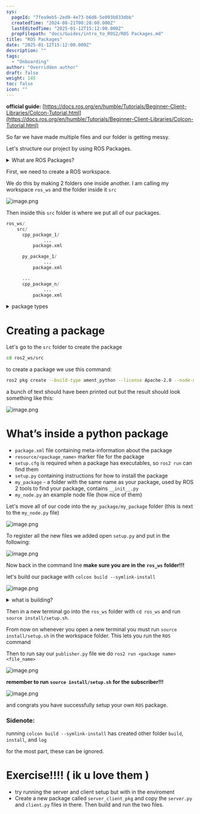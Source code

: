 ```yaml
---
sys:
  pageId: "7fea9eb5-2ed9-4e73-b6d6-5e093b833dbb"
  createdTime: "2024-08-21T00:28:00.000Z"
  lastEditedTime: "2025-01-12T15:12:00.000Z"
  propFilepath: "docs/Guides/intro_to_ROS2/ROS Packages.md"
title: "ROS Packages"
date: "2025-01-12T15:12:00.000Z"
description: ""
tags:
  - "Onboarding"
author: "Overridden author"
draft: false
weight: 145
toc: false
icon: ""
---
```


**official guide:** [https://docs.ros.org/en/humble/Tutorials/Beginner-Client-Libraries/Colcon-Tutorial.html](https://docs.ros.org/en/humble/Tutorials/Beginner-Client-Libraries/Colcon-Tutorial.html)

So far we have made multiple files and our folder is getting messy.

Let's structure our project by using ROS Packages.

<details>

<summary>What are ROS Packages?</summary>

ROS Packages are, as the name implies, packages of code that are highly sharable between ROS developers.

They consist of a folder, `package.xml` file, and source code

```python
      cpp_package_1/
		      ... imagine much code files here ..
          package.xml
```

</details>

First, we need to create a ROS workspace.

We do this by making 2 folders one inside another. I am calling my workspace `ros_ws` and the folder inside it `src`

![image.png](https://prod-files-secure.s3.us-west-2.amazonaws.com/d518164a-d88e-44d1-a4ee-3adb3bd8bce0/70706947-fd18-4537-a67b-e12946812d31/image.png?X-Amz-Algorithm=AWS4-HMAC-SHA256&X-Amz-Content-Sha256=UNSIGNED-PAYLOAD&X-Amz-Credential=ASIAZI2LB466ZGATON32%2F20250227%2Fus-west-2%2Fs3%2Faws4_request&X-Amz-Date=20250227T181114Z&X-Amz-Expires=3600&X-Amz-Security-Token=IQoJb3JpZ2luX2VjEEIaCXVzLXdlc3QtMiJIMEYCIQDF18%2BzLhBT%2F630ulJUd17P8YDndfPx0NwVBMUX%2BrooggIhAOGkIlZjDJ7TyAksQqoyCd6u7brSZ7dy8SqahdvBnyX%2BKv8DCHsQABoMNjM3NDIzMTgzODA1IgxctYJjasXVPiX3MJAq3AOCLM2O%2FodQp%2FIw44IF93%2BamN0whgo4wvYH3uD%2BpMzgw39GDdFfTSxYXq0GB7%2Bk6drEo7va7S7D7QP6xr5ILhGVzisGLiOLiIPVXJdNa4nSEvSEDT8OSubh0o%2FRTDek%2Bcx0Zaw%2FdMi7ZsAX4%2FsHQJwwI2EbFE7%2FkE9O39mUiWm27etrRTfowCkUkaL4xdRnxnLphlRsYmTOtiV2VikC13uyGE6a9XWRv5MlHYBwhHrZz23ALy5zZyW2TTseRBwO0%2BucjlyhqoEqNh7Z6PMZkWeR5b6G2U%2BnDbnqdGmgx2GfuP2vlqJEZ4Ie1D4EKHsOXUFzuHV%2BwrDxYOWWdIcCsLTY9tkvhcWnHzzwdIrLr7kNxeEvM1YGK4CRG8y2hlKSM8ESpUfyVQI9N5G2Kay1uAXWmU4TOc8aETQxUbVvs7JbLW%2BWM6UJL6rpr9SF1xyN%2FNXC2pHL%2FzRgJUz3yY97oiTGooQAv56ZqE17wdmy1JrxkUmhJkJIT3U33B0aKtulYYDsTvzLAbAN64eGvqQx69vD2jx1hroycvtX1aiak%2BP%2F4DqRsEXstdU1cfDtg2rtAz7uEeJavXBp3nt8Ts4%2Bho6CXTiOhi4AclXvWqnzReRqqNGTPCbh1P6telrrYTDE0oK%2BBjqkAVmuiLYrvZjNIhvxDx%2FR3Jzz4WIyNsDJj8h73DMv0SlLwaPul1kjvU%2BZyamZ9RTzqLt79VNyzoIui2wmrPzUgLCBdjKs0oMezHerSjjwXnIiD6qaTSztvfst2uMHDK5Y1Wr47MS9LNwT2L2BlIrOASdoTXZ%2B4TnLNEZF6XW2YcA8Cv02NzILlARUNAeT6nUBrHSVrpuT2BH1OJYSu%2Fa33fZuVQPi&X-Amz-Signature=be2e9a1f44bdab1f458ba24aca5096c23b8fdbbffae030d256eca53b3927f1aa&X-Amz-SignedHeaders=host&x-id=GetObject)

Then inside this `src` folder is where we put all of our packages.

```python
ros_ws/
    src/
      cpp_package_1/
		      ...
          package.xml

      py_package_1/
		      ...
          package.xml

      ...
      cpp_package_n/
		      ...
          package.xml

```

<details>

<summary>package types</summary>

packages can be either `C++` or python.

the intern file structure is different for each but for this guide we will stick to creating python packages

</details>

# Creating a package

Let's go to the `src` folder to create the package

```bash
cd ros2_ws/src
```

to create a package we use this command:

```bash
ros2 pkg create --build-type ament_python --license Apache-2.0 --node-name my_node my_package
```

a bunch of text should have been printed out but the result should look something like this:

![image.png](https://prod-files-secure.s3.us-west-2.amazonaws.com/d518164a-d88e-44d1-a4ee-3adb3bd8bce0/e6cf1e3f-8512-4a3e-b131-079f800bf3e8/image.png?X-Amz-Algorithm=AWS4-HMAC-SHA256&X-Amz-Content-Sha256=UNSIGNED-PAYLOAD&X-Amz-Credential=ASIAZI2LB466ZGATON32%2F20250227%2Fus-west-2%2Fs3%2Faws4_request&X-Amz-Date=20250227T181114Z&X-Amz-Expires=3600&X-Amz-Security-Token=IQoJb3JpZ2luX2VjEEIaCXVzLXdlc3QtMiJIMEYCIQDF18%2BzLhBT%2F630ulJUd17P8YDndfPx0NwVBMUX%2BrooggIhAOGkIlZjDJ7TyAksQqoyCd6u7brSZ7dy8SqahdvBnyX%2BKv8DCHsQABoMNjM3NDIzMTgzODA1IgxctYJjasXVPiX3MJAq3AOCLM2O%2FodQp%2FIw44IF93%2BamN0whgo4wvYH3uD%2BpMzgw39GDdFfTSxYXq0GB7%2Bk6drEo7va7S7D7QP6xr5ILhGVzisGLiOLiIPVXJdNa4nSEvSEDT8OSubh0o%2FRTDek%2Bcx0Zaw%2FdMi7ZsAX4%2FsHQJwwI2EbFE7%2FkE9O39mUiWm27etrRTfowCkUkaL4xdRnxnLphlRsYmTOtiV2VikC13uyGE6a9XWRv5MlHYBwhHrZz23ALy5zZyW2TTseRBwO0%2BucjlyhqoEqNh7Z6PMZkWeR5b6G2U%2BnDbnqdGmgx2GfuP2vlqJEZ4Ie1D4EKHsOXUFzuHV%2BwrDxYOWWdIcCsLTY9tkvhcWnHzzwdIrLr7kNxeEvM1YGK4CRG8y2hlKSM8ESpUfyVQI9N5G2Kay1uAXWmU4TOc8aETQxUbVvs7JbLW%2BWM6UJL6rpr9SF1xyN%2FNXC2pHL%2FzRgJUz3yY97oiTGooQAv56ZqE17wdmy1JrxkUmhJkJIT3U33B0aKtulYYDsTvzLAbAN64eGvqQx69vD2jx1hroycvtX1aiak%2BP%2F4DqRsEXstdU1cfDtg2rtAz7uEeJavXBp3nt8Ts4%2Bho6CXTiOhi4AclXvWqnzReRqqNGTPCbh1P6telrrYTDE0oK%2BBjqkAVmuiLYrvZjNIhvxDx%2FR3Jzz4WIyNsDJj8h73DMv0SlLwaPul1kjvU%2BZyamZ9RTzqLt79VNyzoIui2wmrPzUgLCBdjKs0oMezHerSjjwXnIiD6qaTSztvfst2uMHDK5Y1Wr47MS9LNwT2L2BlIrOASdoTXZ%2B4TnLNEZF6XW2YcA8Cv02NzILlARUNAeT6nUBrHSVrpuT2BH1OJYSu%2Fa33fZuVQPi&X-Amz-Signature=555ecde71bac1cbdcbe761860d4572b65cd4fc8b29cc33e8cba047a3b46edf1c&X-Amz-SignedHeaders=host&x-id=GetObject)

# What’s inside a python package

- `package.xml` file containing meta-information about the package
- `resource/<package_name>` marker file for the package
- `setup.cfg` is required when a package has executables, so `ros2 run` can find them
- `setup.py` containing instructions for how to install the package
- `my_package` - a folder with the same name as your package, used by ROS 2 tools to find your package, contains `__init__.py`
- `my_node.py` an example node file (how nice of them)

Let's move all of our code into the `my_package/my_package` folder (this is next to the `my_node.py` file)

![image.png](https://prod-files-secure.s3.us-west-2.amazonaws.com/d518164a-d88e-44d1-a4ee-3adb3bd8bce0/9ce58f11-0da9-4d3e-b86d-506a9685d378/image.png?X-Amz-Algorithm=AWS4-HMAC-SHA256&X-Amz-Content-Sha256=UNSIGNED-PAYLOAD&X-Amz-Credential=ASIAZI2LB466ZGATON32%2F20250227%2Fus-west-2%2Fs3%2Faws4_request&X-Amz-Date=20250227T181114Z&X-Amz-Expires=3600&X-Amz-Security-Token=IQoJb3JpZ2luX2VjEEIaCXVzLXdlc3QtMiJIMEYCIQDF18%2BzLhBT%2F630ulJUd17P8YDndfPx0NwVBMUX%2BrooggIhAOGkIlZjDJ7TyAksQqoyCd6u7brSZ7dy8SqahdvBnyX%2BKv8DCHsQABoMNjM3NDIzMTgzODA1IgxctYJjasXVPiX3MJAq3AOCLM2O%2FodQp%2FIw44IF93%2BamN0whgo4wvYH3uD%2BpMzgw39GDdFfTSxYXq0GB7%2Bk6drEo7va7S7D7QP6xr5ILhGVzisGLiOLiIPVXJdNa4nSEvSEDT8OSubh0o%2FRTDek%2Bcx0Zaw%2FdMi7ZsAX4%2FsHQJwwI2EbFE7%2FkE9O39mUiWm27etrRTfowCkUkaL4xdRnxnLphlRsYmTOtiV2VikC13uyGE6a9XWRv5MlHYBwhHrZz23ALy5zZyW2TTseRBwO0%2BucjlyhqoEqNh7Z6PMZkWeR5b6G2U%2BnDbnqdGmgx2GfuP2vlqJEZ4Ie1D4EKHsOXUFzuHV%2BwrDxYOWWdIcCsLTY9tkvhcWnHzzwdIrLr7kNxeEvM1YGK4CRG8y2hlKSM8ESpUfyVQI9N5G2Kay1uAXWmU4TOc8aETQxUbVvs7JbLW%2BWM6UJL6rpr9SF1xyN%2FNXC2pHL%2FzRgJUz3yY97oiTGooQAv56ZqE17wdmy1JrxkUmhJkJIT3U33B0aKtulYYDsTvzLAbAN64eGvqQx69vD2jx1hroycvtX1aiak%2BP%2F4DqRsEXstdU1cfDtg2rtAz7uEeJavXBp3nt8Ts4%2Bho6CXTiOhi4AclXvWqnzReRqqNGTPCbh1P6telrrYTDE0oK%2BBjqkAVmuiLYrvZjNIhvxDx%2FR3Jzz4WIyNsDJj8h73DMv0SlLwaPul1kjvU%2BZyamZ9RTzqLt79VNyzoIui2wmrPzUgLCBdjKs0oMezHerSjjwXnIiD6qaTSztvfst2uMHDK5Y1Wr47MS9LNwT2L2BlIrOASdoTXZ%2B4TnLNEZF6XW2YcA8Cv02NzILlARUNAeT6nUBrHSVrpuT2BH1OJYSu%2Fa33fZuVQPi&X-Amz-Signature=2bc70fc74fe39388f4833d89f5b878aeb49046298935a5748ee13d776cf674b2&X-Amz-SignedHeaders=host&x-id=GetObject)

To register all the new files we added open `setup.py` and put in the following:

![image.png](https://prod-files-secure.s3.us-west-2.amazonaws.com/d518164a-d88e-44d1-a4ee-3adb3bd8bce0/1cd7c262-4cae-4496-9d75-c178537d24a2/image.png?X-Amz-Algorithm=AWS4-HMAC-SHA256&X-Amz-Content-Sha256=UNSIGNED-PAYLOAD&X-Amz-Credential=ASIAZI2LB466ZGATON32%2F20250227%2Fus-west-2%2Fs3%2Faws4_request&X-Amz-Date=20250227T181114Z&X-Amz-Expires=3600&X-Amz-Security-Token=IQoJb3JpZ2luX2VjEEIaCXVzLXdlc3QtMiJIMEYCIQDF18%2BzLhBT%2F630ulJUd17P8YDndfPx0NwVBMUX%2BrooggIhAOGkIlZjDJ7TyAksQqoyCd6u7brSZ7dy8SqahdvBnyX%2BKv8DCHsQABoMNjM3NDIzMTgzODA1IgxctYJjasXVPiX3MJAq3AOCLM2O%2FodQp%2FIw44IF93%2BamN0whgo4wvYH3uD%2BpMzgw39GDdFfTSxYXq0GB7%2Bk6drEo7va7S7D7QP6xr5ILhGVzisGLiOLiIPVXJdNa4nSEvSEDT8OSubh0o%2FRTDek%2Bcx0Zaw%2FdMi7ZsAX4%2FsHQJwwI2EbFE7%2FkE9O39mUiWm27etrRTfowCkUkaL4xdRnxnLphlRsYmTOtiV2VikC13uyGE6a9XWRv5MlHYBwhHrZz23ALy5zZyW2TTseRBwO0%2BucjlyhqoEqNh7Z6PMZkWeR5b6G2U%2BnDbnqdGmgx2GfuP2vlqJEZ4Ie1D4EKHsOXUFzuHV%2BwrDxYOWWdIcCsLTY9tkvhcWnHzzwdIrLr7kNxeEvM1YGK4CRG8y2hlKSM8ESpUfyVQI9N5G2Kay1uAXWmU4TOc8aETQxUbVvs7JbLW%2BWM6UJL6rpr9SF1xyN%2FNXC2pHL%2FzRgJUz3yY97oiTGooQAv56ZqE17wdmy1JrxkUmhJkJIT3U33B0aKtulYYDsTvzLAbAN64eGvqQx69vD2jx1hroycvtX1aiak%2BP%2F4DqRsEXstdU1cfDtg2rtAz7uEeJavXBp3nt8Ts4%2Bho6CXTiOhi4AclXvWqnzReRqqNGTPCbh1P6telrrYTDE0oK%2BBjqkAVmuiLYrvZjNIhvxDx%2FR3Jzz4WIyNsDJj8h73DMv0SlLwaPul1kjvU%2BZyamZ9RTzqLt79VNyzoIui2wmrPzUgLCBdjKs0oMezHerSjjwXnIiD6qaTSztvfst2uMHDK5Y1Wr47MS9LNwT2L2BlIrOASdoTXZ%2B4TnLNEZF6XW2YcA8Cv02NzILlARUNAeT6nUBrHSVrpuT2BH1OJYSu%2Fa33fZuVQPi&X-Amz-Signature=775ddfd02b7787ab83028f90aaf2d85423a936e12eb8f0f9bf548484209066a4&X-Amz-SignedHeaders=host&x-id=GetObject)

Now back in the command line **make sure you are in the** **`ros_ws`** **folder!!!**

let's build our package with `colcon build --symlink-install`

![image.png](https://prod-files-secure.s3.us-west-2.amazonaws.com/d518164a-d88e-44d1-a4ee-3adb3bd8bce0/2f2a0d27-b173-48fd-b189-5f5c0ce65619/image.png?X-Amz-Algorithm=AWS4-HMAC-SHA256&X-Amz-Content-Sha256=UNSIGNED-PAYLOAD&X-Amz-Credential=ASIAZI2LB466ZGATON32%2F20250227%2Fus-west-2%2Fs3%2Faws4_request&X-Amz-Date=20250227T181114Z&X-Amz-Expires=3600&X-Amz-Security-Token=IQoJb3JpZ2luX2VjEEIaCXVzLXdlc3QtMiJIMEYCIQDF18%2BzLhBT%2F630ulJUd17P8YDndfPx0NwVBMUX%2BrooggIhAOGkIlZjDJ7TyAksQqoyCd6u7brSZ7dy8SqahdvBnyX%2BKv8DCHsQABoMNjM3NDIzMTgzODA1IgxctYJjasXVPiX3MJAq3AOCLM2O%2FodQp%2FIw44IF93%2BamN0whgo4wvYH3uD%2BpMzgw39GDdFfTSxYXq0GB7%2Bk6drEo7va7S7D7QP6xr5ILhGVzisGLiOLiIPVXJdNa4nSEvSEDT8OSubh0o%2FRTDek%2Bcx0Zaw%2FdMi7ZsAX4%2FsHQJwwI2EbFE7%2FkE9O39mUiWm27etrRTfowCkUkaL4xdRnxnLphlRsYmTOtiV2VikC13uyGE6a9XWRv5MlHYBwhHrZz23ALy5zZyW2TTseRBwO0%2BucjlyhqoEqNh7Z6PMZkWeR5b6G2U%2BnDbnqdGmgx2GfuP2vlqJEZ4Ie1D4EKHsOXUFzuHV%2BwrDxYOWWdIcCsLTY9tkvhcWnHzzwdIrLr7kNxeEvM1YGK4CRG8y2hlKSM8ESpUfyVQI9N5G2Kay1uAXWmU4TOc8aETQxUbVvs7JbLW%2BWM6UJL6rpr9SF1xyN%2FNXC2pHL%2FzRgJUz3yY97oiTGooQAv56ZqE17wdmy1JrxkUmhJkJIT3U33B0aKtulYYDsTvzLAbAN64eGvqQx69vD2jx1hroycvtX1aiak%2BP%2F4DqRsEXstdU1cfDtg2rtAz7uEeJavXBp3nt8Ts4%2Bho6CXTiOhi4AclXvWqnzReRqqNGTPCbh1P6telrrYTDE0oK%2BBjqkAVmuiLYrvZjNIhvxDx%2FR3Jzz4WIyNsDJj8h73DMv0SlLwaPul1kjvU%2BZyamZ9RTzqLt79VNyzoIui2wmrPzUgLCBdjKs0oMezHerSjjwXnIiD6qaTSztvfst2uMHDK5Y1Wr47MS9LNwT2L2BlIrOASdoTXZ%2B4TnLNEZF6XW2YcA8Cv02NzILlARUNAeT6nUBrHSVrpuT2BH1OJYSu%2Fa33fZuVQPi&X-Amz-Signature=e93680822aa363fdfd9482b62eed086e64cd57acf1cfa3b34ee380ab466edd99&X-Amz-SignedHeaders=host&x-id=GetObject)

<details>

<summary>what is building?</summary>

if you are a CS major at Rose-Hulman you will learn the answer to this in CSSE132

but TLDR; is it combines all the code files into one program that can be run easily 

</details>

Then in a new terminal go into the `ros_ws` folder with `cd ros_ws` and run `source install/setup.sh`. 

From now on whenever you open a new terminal you must run `source install/setup.sh` in the workspace folder. This lets you run the `ROS` command

Then to run say our `publisher.py` file we do `ros2 run <package name> <file_name>`

![image.png](https://prod-files-secure.s3.us-west-2.amazonaws.com/d518164a-d88e-44d1-a4ee-3adb3bd8bce0/4f4b1219-3a44-4632-aa0a-ce3471699f59/image.png?X-Amz-Algorithm=AWS4-HMAC-SHA256&X-Amz-Content-Sha256=UNSIGNED-PAYLOAD&X-Amz-Credential=ASIAZI2LB466ZGATON32%2F20250227%2Fus-west-2%2Fs3%2Faws4_request&X-Amz-Date=20250227T181114Z&X-Amz-Expires=3600&X-Amz-Security-Token=IQoJb3JpZ2luX2VjEEIaCXVzLXdlc3QtMiJIMEYCIQDF18%2BzLhBT%2F630ulJUd17P8YDndfPx0NwVBMUX%2BrooggIhAOGkIlZjDJ7TyAksQqoyCd6u7brSZ7dy8SqahdvBnyX%2BKv8DCHsQABoMNjM3NDIzMTgzODA1IgxctYJjasXVPiX3MJAq3AOCLM2O%2FodQp%2FIw44IF93%2BamN0whgo4wvYH3uD%2BpMzgw39GDdFfTSxYXq0GB7%2Bk6drEo7va7S7D7QP6xr5ILhGVzisGLiOLiIPVXJdNa4nSEvSEDT8OSubh0o%2FRTDek%2Bcx0Zaw%2FdMi7ZsAX4%2FsHQJwwI2EbFE7%2FkE9O39mUiWm27etrRTfowCkUkaL4xdRnxnLphlRsYmTOtiV2VikC13uyGE6a9XWRv5MlHYBwhHrZz23ALy5zZyW2TTseRBwO0%2BucjlyhqoEqNh7Z6PMZkWeR5b6G2U%2BnDbnqdGmgx2GfuP2vlqJEZ4Ie1D4EKHsOXUFzuHV%2BwrDxYOWWdIcCsLTY9tkvhcWnHzzwdIrLr7kNxeEvM1YGK4CRG8y2hlKSM8ESpUfyVQI9N5G2Kay1uAXWmU4TOc8aETQxUbVvs7JbLW%2BWM6UJL6rpr9SF1xyN%2FNXC2pHL%2FzRgJUz3yY97oiTGooQAv56ZqE17wdmy1JrxkUmhJkJIT3U33B0aKtulYYDsTvzLAbAN64eGvqQx69vD2jx1hroycvtX1aiak%2BP%2F4DqRsEXstdU1cfDtg2rtAz7uEeJavXBp3nt8Ts4%2Bho6CXTiOhi4AclXvWqnzReRqqNGTPCbh1P6telrrYTDE0oK%2BBjqkAVmuiLYrvZjNIhvxDx%2FR3Jzz4WIyNsDJj8h73DMv0SlLwaPul1kjvU%2BZyamZ9RTzqLt79VNyzoIui2wmrPzUgLCBdjKs0oMezHerSjjwXnIiD6qaTSztvfst2uMHDK5Y1Wr47MS9LNwT2L2BlIrOASdoTXZ%2B4TnLNEZF6XW2YcA8Cv02NzILlARUNAeT6nUBrHSVrpuT2BH1OJYSu%2Fa33fZuVQPi&X-Amz-Signature=7447e2256efd493e174d8a7d042d27255a2c42f1692e1562eab6f69819a11d4d&X-Amz-SignedHeaders=host&x-id=GetObject)

**remember to run** **`source install/setup.sh`** **for the subscriber!!!**

![image.png](https://prod-files-secure.s3.us-west-2.amazonaws.com/d518164a-d88e-44d1-a4ee-3adb3bd8bce0/02121119-dad4-49ec-8356-c956108b4243/image.png?X-Amz-Algorithm=AWS4-HMAC-SHA256&X-Amz-Content-Sha256=UNSIGNED-PAYLOAD&X-Amz-Credential=ASIAZI2LB466ZGATON32%2F20250227%2Fus-west-2%2Fs3%2Faws4_request&X-Amz-Date=20250227T181114Z&X-Amz-Expires=3600&X-Amz-Security-Token=IQoJb3JpZ2luX2VjEEIaCXVzLXdlc3QtMiJIMEYCIQDF18%2BzLhBT%2F630ulJUd17P8YDndfPx0NwVBMUX%2BrooggIhAOGkIlZjDJ7TyAksQqoyCd6u7brSZ7dy8SqahdvBnyX%2BKv8DCHsQABoMNjM3NDIzMTgzODA1IgxctYJjasXVPiX3MJAq3AOCLM2O%2FodQp%2FIw44IF93%2BamN0whgo4wvYH3uD%2BpMzgw39GDdFfTSxYXq0GB7%2Bk6drEo7va7S7D7QP6xr5ILhGVzisGLiOLiIPVXJdNa4nSEvSEDT8OSubh0o%2FRTDek%2Bcx0Zaw%2FdMi7ZsAX4%2FsHQJwwI2EbFE7%2FkE9O39mUiWm27etrRTfowCkUkaL4xdRnxnLphlRsYmTOtiV2VikC13uyGE6a9XWRv5MlHYBwhHrZz23ALy5zZyW2TTseRBwO0%2BucjlyhqoEqNh7Z6PMZkWeR5b6G2U%2BnDbnqdGmgx2GfuP2vlqJEZ4Ie1D4EKHsOXUFzuHV%2BwrDxYOWWdIcCsLTY9tkvhcWnHzzwdIrLr7kNxeEvM1YGK4CRG8y2hlKSM8ESpUfyVQI9N5G2Kay1uAXWmU4TOc8aETQxUbVvs7JbLW%2BWM6UJL6rpr9SF1xyN%2FNXC2pHL%2FzRgJUz3yY97oiTGooQAv56ZqE17wdmy1JrxkUmhJkJIT3U33B0aKtulYYDsTvzLAbAN64eGvqQx69vD2jx1hroycvtX1aiak%2BP%2F4DqRsEXstdU1cfDtg2rtAz7uEeJavXBp3nt8Ts4%2Bho6CXTiOhi4AclXvWqnzReRqqNGTPCbh1P6telrrYTDE0oK%2BBjqkAVmuiLYrvZjNIhvxDx%2FR3Jzz4WIyNsDJj8h73DMv0SlLwaPul1kjvU%2BZyamZ9RTzqLt79VNyzoIui2wmrPzUgLCBdjKs0oMezHerSjjwXnIiD6qaTSztvfst2uMHDK5Y1Wr47MS9LNwT2L2BlIrOASdoTXZ%2B4TnLNEZF6XW2YcA8Cv02NzILlARUNAeT6nUBrHSVrpuT2BH1OJYSu%2Fa33fZuVQPi&X-Amz-Signature=b73cb707ebd699d51d011e0ad1d0821c894c0e1579c1b6e3aca5b5db8aa68cff&X-Amz-SignedHeaders=host&x-id=GetObject)

and congrats you have successfully setup your own `ROS` package.

### Sidenote:

running `colcon build --symlink-install` has created other folder `build`, `install`, and `log`

for the most part, these can be ignored.

# Exercise!!!! ( ik u love them )

- try running the server and client setup but with in the enviroment
- Create a new package called `server_client_pkg` and copy the `server.py` and `client.py` files in there. Then build and run the two files.
